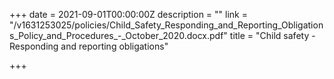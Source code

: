 +++
date = 2021-09-01T00:00:00Z
description = ""
link = "/v1631253025/policies/Child_Safety_Responding_and_Reporting_Obligations_Policy_and_Procedures_-_October_2020.docx.pdf"
title = "Child safety - Responding and reporting obligations"

+++
